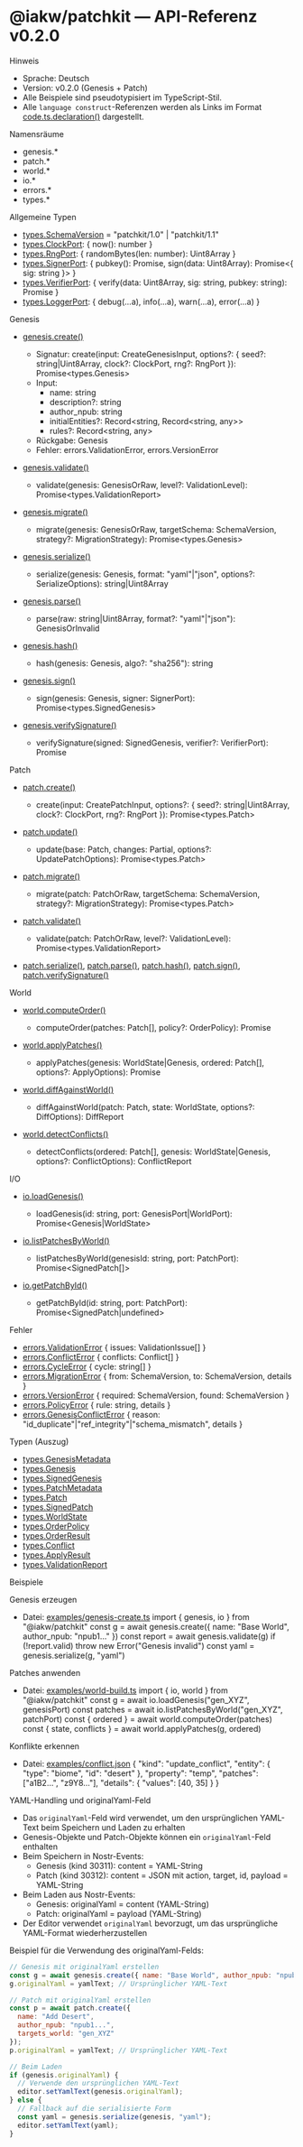 # @iakw/patchkit — API-Referenz v0.2.0

Hinweis
- Sprache: Deutsch
- Version: v0.2.0 (Genesis + Patch)
- Alle Beispiele sind pseudotypisiert im TypeScript-Stil.
- Alle `language construct`-Referenzen werden als Links im Format [code.ts.declaration()](src/code.ts:1) dargestellt.

Namensräume
- genesis.*
- patch.*
- world.*
- io.*
- errors.*
- types.*

Allgemeine Typen
- [types.SchemaVersion](src/model/types.ts:1) = "patchkit/1.0" | "patchkit/1.1"
- [types.ClockPort](src/model/types.ts:1): { now(): number }
- [types.RngPort](src/model/types.ts:1): { randomBytes(len: number): Uint8Array }
- [types.SignerPort](src/model/types.ts:1): { pubkey(): Promise<string>, sign(data: Uint8Array): Promise<{ sig: string }> }
- [types.VerifierPort](src/model/types.ts:1): { verify(data: Uint8Array, sig: string, pubkey: string): Promise<boolean> }
- [types.LoggerPort](src/model/types.ts:1): { debug(...a), info(...a), warn(...a), error(...a) }

Genesis

- [genesis.create()](src/api/genesis.ts:1)
  - Signatur: create(input: CreateGenesisInput, options?: { seed?: string|Uint8Array, clock?: ClockPort, rng?: RngPort }): Promise<types.Genesis>
  - Input:
    - name: string
    - description?: string
    - author_npub: string
    - initialEntities?: Record<string, Record<string, any>>
    - rules?: Record<string, any>
  - Rückgabe: Genesis
  - Fehler: errors.ValidationError, errors.VersionError

- [genesis.validate()](src/api/genesis.ts:1)
  - validate(genesis: GenesisOrRaw, level?: ValidationLevel): Promise<types.ValidationReport>

- [genesis.migrate()](src/api/genesis.ts:1)
  - migrate(genesis: GenesisOrRaw, targetSchema: SchemaVersion, strategy?: MigrationStrategy): Promise<types.Genesis>

- [genesis.serialize()](src/api/genesis.ts:1)
  - serialize(genesis: Genesis, format: "yaml"|"json", options?: SerializeOptions): string|Uint8Array

- [genesis.parse()](src/api/genesis.ts:1)
  - parse(raw: string|Uint8Array, format?: "yaml"|"json"): GenesisOrInvalid

- [genesis.hash()](src/api/genesis.ts:1)
  - hash(genesis: Genesis, algo?: "sha256"): string

- [genesis.sign()](src/api/genesis.ts:1)
  - sign(genesis: Genesis, signer: SignerPort): Promise<types.SignedGenesis>

- [genesis.verifySignature()](src/api/genesis.ts:1)
  - verifySignature(signed: SignedGenesis, verifier?: VerifierPort): Promise<boolean>

Patch

- [patch.create()](src/api/patch.ts:1)
  - create(input: CreatePatchInput, options?: { seed?: string|Uint8Array, clock?: ClockPort, rng?: RngPort }): Promise<types.Patch>

- [patch.update()](src/api/patch.ts:1)
  - update(base: Patch, changes: Partial<Patch>, options?: UpdatePatchOptions): Promise<types.Patch>

- [patch.migrate()](src/api/patch.ts:1)
  - migrate(patch: PatchOrRaw, targetSchema: SchemaVersion, strategy?: MigrationStrategy): Promise<types.Patch>

- [patch.validate()](src/api/patch.ts:1)
  - validate(patch: PatchOrRaw, level?: ValidationLevel): Promise<types.ValidationReport>

- [patch.serialize()](src/api/patch.ts:1), [patch.parse()](src/api/patch.ts:1), [patch.hash()](src/api/patch.ts:1), [patch.sign()](src/api/patch.ts:1), [patch.verifySignature()](src/api/patch.ts:1)

World

- [world.computeOrder()](src/api/world.ts:1)
  - computeOrder(patches: Patch[], policy?: OrderPolicy): Promise<OrderResult>

- [world.applyPatches()](src/api/world.ts:1)
  - applyPatches(genesis: WorldState|Genesis, ordered: Patch[], options?: ApplyOptions): Promise<ApplyResult>

- [world.diffAgainstWorld()](src/api/world.ts:1)
  - diffAgainstWorld(patch: Patch, state: WorldState, options?: DiffOptions): DiffReport

- [world.detectConflicts()](src/api/world.ts:1)
  - detectConflicts(ordered: Patch[], genesis: WorldState|Genesis, options?: ConflictOptions): ConflictReport

I/O

- [io.loadGenesis()](src/api/io.ts:1)
  - loadGenesis(id: string, port: GenesisPort|WorldPort): Promise<Genesis|WorldState>

- [io.listPatchesByWorld()](src/api/io.ts:1)
  - listPatchesByWorld(genesisId: string, port: PatchPort): Promise<SignedPatch[]>

- [io.getPatchById()](src/api/io.ts:1)
  - getPatchById(id: string, port: PatchPort): Promise<SignedPatch|undefined>

Fehler

- [errors.ValidationError](src/errors/index.ts:1) { issues: ValidationIssue[] }
- [errors.ConflictError](src/errors/index.ts:1) { conflicts: Conflict[] }
- [errors.CycleError](src/errors/index.ts:1) { cycle: string[] }
- [errors.MigrationError](src/errors/index.ts:1) { from: SchemaVersion, to: SchemaVersion, details }
- [errors.VersionError](src/errors/index.ts:1) { required: SchemaVersion, found: SchemaVersion }
- [errors.PolicyError](src/errors/index.ts:1) { rule: string, details }
- [errors.GenesisConflictError](src/errors/index.ts:1) { reason: "id_duplicate"|"ref_integrity"|"schema_mismatch", details }

Typen (Auszug)

- [types.GenesisMetadata](src/model/types.ts:1)
- [types.Genesis](src/model/types.ts:1)
- [types.SignedGenesis](src/model/types.ts:1)
- [types.PatchMetadata](src/model/types.ts:1)
- [types.Patch](src/model/types.ts:1)
- [types.SignedPatch](src/model/types.ts:1)
- [types.WorldState](src/model/types.ts:1)
- [types.OrderPolicy](src/model/types.ts:1)
- [types.OrderResult](src/model/types.ts:1)
- [types.Conflict](src/model/types.ts:1)
- [types.ApplyResult](src/model/types.ts:1)
- [types.ValidationReport](src/model/types.ts:1)

Beispiele

Genesis erzeugen
- Datei: [examples/genesis-create.ts](examples/genesis-create.ts:1)
import { genesis, io } from "@iakw/patchkit"
const g = await genesis.create({ name: "Base World", author_npub: "npub1..." })
const report = await genesis.validate(g)
if (!report.valid) throw new Error("Genesis invalid")
const yaml = genesis.serialize(g, "yaml")

Patches anwenden
- Datei: [examples/world-build.ts](examples/world-build.ts:1)
import { io, world } from "@iakw/patchkit"
const g = await io.loadGenesis("gen_XYZ", genesisPort)
const patches = await io.listPatchesByWorld("gen_XYZ", patchPort)
const { ordered } = await world.computeOrder(patches)
const { state, conflicts } = await world.applyPatches(g, ordered)

Konflikte erkennen
- Datei: [examples/conflict.json](examples/conflict.json:1)
{
  "kind": "update_conflict",
  "entity": { "type": "biome", "id": "desert" },
  "property": "temp",
  "patches": ["a1B2...", "z9Y8..."],
  "details": { "values": [40, 35] }
}

YAML-Handling und originalYaml-Feld
- Das `originalYaml`-Feld wird verwendet, um den ursprünglichen YAML-Text beim Speichern und Laden zu erhalten
- Genesis-Objekte und Patch-Objekte können ein `originalYaml`-Feld enthalten
- Beim Speichern in Nostr-Events:
  - Genesis (kind 30311): content = YAML-String
  - Patch (kind 30312): content = JSON mit action, target, id, payload = YAML-String
- Beim Laden aus Nostr-Events:
  - Genesis: originalYaml = content (YAML-String)
  - Patch: originalYaml = payload (YAML-String)
- Der Editor verwendet `originalYaml` bevorzugt, um das ursprüngliche YAML-Format wiederherzustellen

Beispiel für die Verwendung des originalYaml-Felds:
```javascript
// Genesis mit originalYaml erstellen
const g = await genesis.create({ name: "Base World", author_npub: "npub1..." });
g.originalYaml = yamlText; // Ursprünglicher YAML-Text

// Patch mit originalYaml erstellen
const p = await patch.create({ 
  name: "Add Desert", 
  author_npub: "npub1...", 
  targets_world: "gen_XYZ" 
});
p.originalYaml = yamlText; // Ursprünglicher YAML-Text

// Beim Laden
if (genesis.originalYaml) {
  // Verwende den ursprünglichen YAML-Text
  editor.setYamlText(genesis.originalYaml);
} else {
  // Fallback auf die serialisierte Form
  const yaml = genesis.serialize(genesis, "yaml");
  editor.setYamlText(yaml);
}